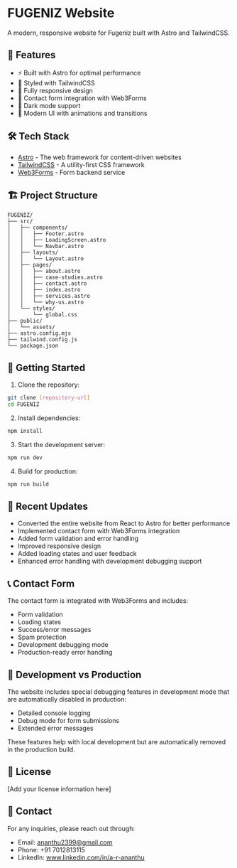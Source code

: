 # FUGENIZ Website

A modern, responsive website for Fugeniz built with Astro and TailwindCSS.

## 🚀 Features

- ⚡️ Built with Astro for optimal performance
- 💅 Styled with TailwindCSS
- 📱 Fully responsive design
- 📧 Contact form integration with Web3Forms
- 🌙 Dark mode support
- 🎨 Modern UI with animations and transitions

## 🛠️ Tech Stack

- [Astro](https://astro.build) - The web framework for content-driven websites
- [TailwindCSS](https://tailwindcss.com) - A utility-first CSS framework
- [Web3Forms](https://web3forms.com) - Form backend service

## 🏗️ Project Structure

```
FUGENIZ/
├── src/
│   ├── components/
│   │   ├── Footer.astro
│   │   ├── LoadingScreen.astro
│   │   └── Navbar.astro
│   ├── layouts/
│   │   └── Layout.astro
│   ├── pages/
│   │   ├── about.astro
│   │   ├── case-studies.astro
│   │   ├── contact.astro
│   │   ├── index.astro
│   │   ├── services.astro
│   │   └── why-us.astro
│   └── styles/
│       └── global.css
├── public/
│   └── assets/
├── astro.config.mjs
├── tailwind.config.js
└── package.json
```

## 🚀 Getting Started

1. Clone the repository:
```bash
git clone [repository-url]
cd FUGENIZ
```

2. Install dependencies:
```bash
npm install
```

3. Start the development server:
```bash
npm run dev
```

4. Build for production:
```bash
npm run build
```

## 📝 Recent Updates

- Converted the entire website from React to Astro for better performance
- Implemented contact form with Web3Forms integration
- Added form validation and error handling
- Improved responsive design
- Added loading states and user feedback
- Enhanced error handling with development debugging support

## 📞 Contact Form

The contact form is integrated with Web3Forms and includes:
- Form validation
- Loading states
- Success/error messages
- Spam protection
- Development debugging mode
- Production-ready error handling

## 🔄 Development vs Production

The website includes special debugging features in development mode that are automatically disabled in production:
- Detailed console logging
- Debug mode for form submissions
- Extended error messages

These features help with local development but are automatically removed in the production build.

## 📄 License

[Add your license information here]

## 👥 Contact

For any inquiries, please reach out through:
- Email: ananthu2399@gmail.com
- Phone: +91 7012813115
- LinkedIn: www.linkedin.com/in/a-r-ananthu
